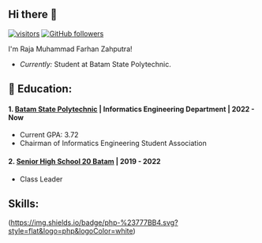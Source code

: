 ## Hi there 👋

[![visitors](https://visitor-badge.laobi.icu/badge?page_id=RajaFarhann.RajaFarhann)](https://github.com/RajaFarhann) [![GitHub followers](https://img.shields.io/github/followers/RajaFarhann.svg?style=social&label=Follow)](https://github.com/RajaFarhann?tab=followers)

I'm Raja Muhammad Farhan Zahputra! 
- <i>Currently:</i> Student at Batam State Polytechnic.

<h2> 🏫 Education:</h2>

#### 1. [Batam State Polytechnic](https://www.polibatam.ac.id/) | Informatics Engineering Department | 2022 - Now
   - Current GPA: 3.72
   - Chairman of Informatics Engineering Student Association

#### 2. [Senior High School 20 Batam](https://sman20batam.sch.id/) | 2019 - 2022
   - Class Leader

<h2>  Skills: </h2>

(https://img.shields.io/badge/php-%23777BB4.svg?style=flat&logo=php&logoColor=white)

